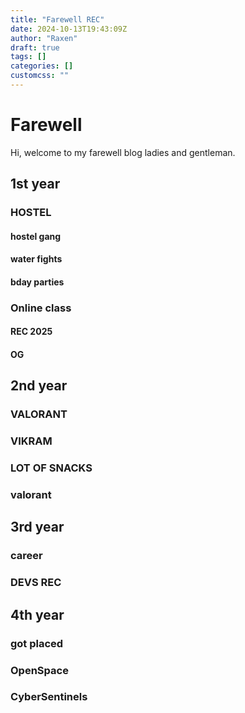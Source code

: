 ```yaml
---
title: "Farewell REC"
date: 2024-10-13T19:43:09Z
author: "Raxen"
draft: true
tags: []
categories: []
customcss: ""
---
```


# Farewell

Hi, welcome to my farewell blog ladies and gentleman.


## 1st year

### HOSTEL
#### hostel gang
#### water fights
#### bday parties

### Online class
#### REC 2025
#### OG

## 2nd year

### VALORANT
### VIKRAM
### LOT OF SNACKS

### valorant

## 3rd year
### career
### DEVS REC

## 4th year
### got placed
### OpenSpace
### CyberSentinels

